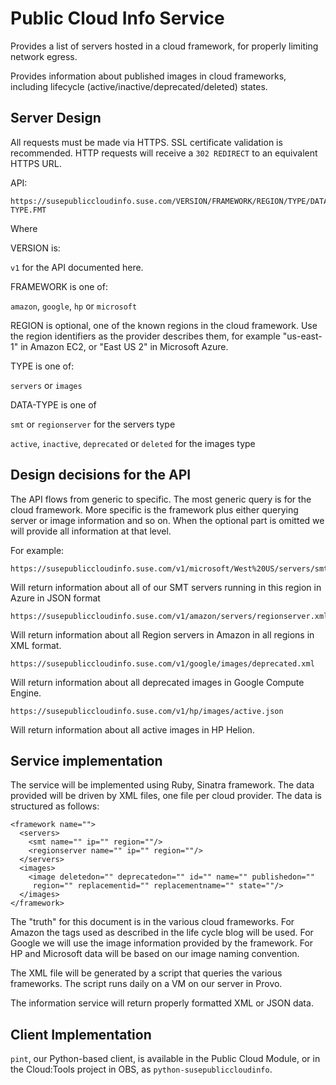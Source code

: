 Public Cloud Info Service
=========================

Provides a list of servers hosted in a cloud framework, for properly limiting
network egress.

Provides information about published images in cloud frameworks, including
lifecycle (active/inactive/deprecated/deleted) states.

Server Design
-------------

All requests must be made via HTTPS. SSL certificate validation is recommended.
HTTP requests will receive a `302 REDIRECT` to an equivalent HTTPS URL.

API:

```
https://susepubliccloudinfo.suse.com/VERSION/FRAMEWORK/REGION/TYPE/DATA-TYPE.FMT
```

Where

VERSION is:

`v1` for the API documented here.

FRAMEWORK is one of:

`amazon`, `google`, `hp` or `microsoft`

REGION is optional, one of the known regions in the cloud framework. Use the
region identifiers as the provider describes them, for example "us-east-1" in
Amazon EC2, or "East US 2" in Microsoft Azure.

TYPE is one of:

`servers` or `images`

DATA-TYPE is one of

`smt` or `regionserver` for the servers type

`active`, `inactive`, `deprecated` or `deleted` for the images type


Design decisions for the API
----------------------------

The API flows from generic to specific. The most generic query is for the cloud
framework. More specific is the framework plus either querying server or
image information and so on. When the optional part is omitted we will provide
all information at that level.

For example:

```
https://susepubliccloudinfo.suse.com/v1/microsoft/West%20US/servers/smt.json
```
Will return information about all of our SMT servers running in this region in
Azure in JSON format

```
https://susepubliccloudinfo.suse.com/v1/amazon/servers/regionserver.xml
```
Will return information about all Region servers in Amazon in all regions in XML
format.

```
https://susepubliccloudinfo.suse.com/v1/google/images/deprecated.xml
```
Will return information about all deprecated images in Google Compute Engine.

```
https://susepubliccloudinfo.suse.com/v1/hp/images/active.json
```
Will return information about all active images in HP Helion.


Service implementation
----------------------

The service will be implemented using Ruby, Sinatra framework. The data
provided will be driven by XML files, one file per cloud provider. The data
is structured as follows:

```
<framework name="">
  <servers>
    <smt name="" ip="" region=""/>
    <regionserver name="" ip="" region=""/>
  </servers>
  <images>
    <image deletedon="" deprecatedon="" id="" name="" publishedon=""
     region="" replacementid="" replacementname="" state=""/>
  </images>
</framework>
```

The "truth" for this document is in the various cloud frameworks. For Amazon
the tags used as described in the life cycle blog will be used. For Google we
will use the image information provided by the framework. For HP and Microsoft
data will be based on our image naming convention.

The XML file will be generated by a script that queries the various frameworks.
The script runs daily on a VM on our server in Provo.

The information service will return properly formatted XML or JSON data.


Client Implementation
---------------------

`pint`, our Python-based client, is available in the Public Cloud Module, or in
the Cloud:Tools project in OBS, as `python-susepubliccloudinfo`.
